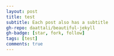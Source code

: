 ```yaml
---
layout: post
title: test
subtitle: Each post also has a subtitle
gh-repo: daattali/beautiful-jekyll
gh-badge: [star, fork, follow]
tags: [test]
comments: true
---
```

